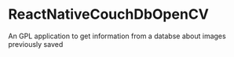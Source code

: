 # ReactNativeCouchDbOpenCV
An GPL application to get information from a databse about images previously saved

